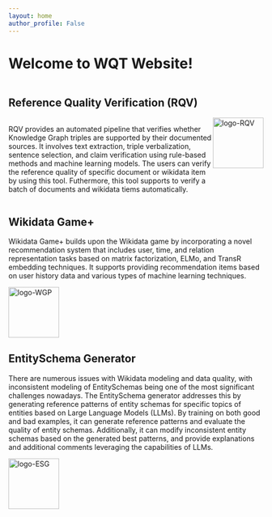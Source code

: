 ```yaml
---
layout: home
author_profile: False
---
```


# Welcome to WQT Website!

<div class="row">
  <div class="column">
    <h2>Reference Quality Verification (RQV)</h2>
    <div class="content", style ="display: flex;">
      <div><p>RQV provides an automated pipeline that verifies whether Knowledge Graph triples are supported by their documented sources. It involves text extraction, triple verbalization, sentence selection, and claim verification using rule-based methods and machine learning models. The users can verify the reference quality of specific document or wikidata item by using this tool. Futhermore, this tool supports to verify a batch of documents and wikidata tiems automatically. </p></div>
      <div><img src="https://king-s-knowledge-graph-lab.github.io/WikidataQualityToolkit/assets/images/logo_RQV.jpg" width="100" height="100" alt="logo-RQV"></div>
    </div>
  </div>
  
  <div class="column">
    <h2>Wikidata Game+</h2>
    <p>Wikidata Game+ builds upon the Wikidata game by incorporating a novel recommendation system that includes user, time, and relation representation tasks based on matrix factorization, ELMo, and TransR embedding techniques. It supports providing recommendation items based on user history data and various types of machine learning techniques. </p>
    <img src="https://king-s-knowledge-graph-lab.github.io/WikidataQualityToolkit/assets/images/logo_wikidatagame+.jpg" width="100" height="100" alt="logo-WGP">
  </div>
  
  <div class="column">
    <h2>EntitySchema Generator</h2>
    <p>There are numerous issues with Wikidata modeling and data quality, with inconsistent modeling of EntitySchemas being one of the most significant challenges nowadays. The EntitySchema generator addresses this by generating reference patterns of entity schemas for specific topics of entities based on Large Language Models (LLMs). By training on both good and bad examples, it can generate reference patterns and evaluate the quality of entity schemas. Additionally, it can modify inconsistent entity schemas based on the generated best patterns, and provide explanations and additional comments leveraging the capabilities of LLMs. </p>
    <img src="https://king-s-knowledge-graph-lab.github.io/WikidataQualityToolkit/assets/images/logo_EntitySchemaGenerator.jpg" width="100" height="100" alt="logo-ESG">
  </div>
</div>
